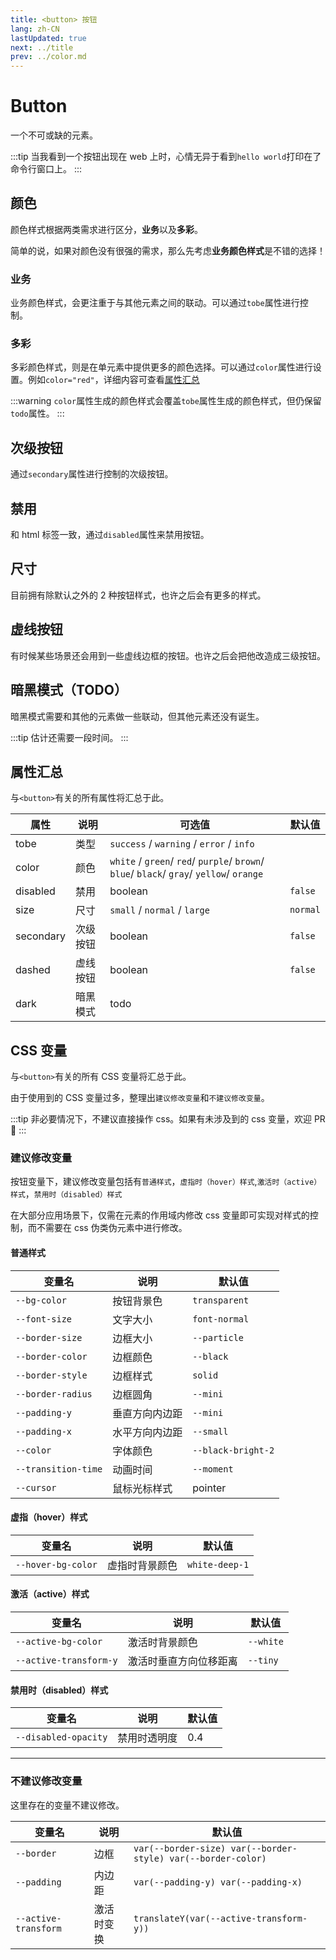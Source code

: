 ```yaml
---
title: <button> 按钮
lang: zh-CN
lastUpdated: true
next: ../title
prev: ../color.md
---
```


# Button

一个不可或缺的元素。

:::tip
当我看到一个按钮出现在 web 上时，心情无异于看到`hello world`打印在了命令行窗口上。
:::

## 颜色

颜色样式根据两类需求进行区分，**业务**以及**多彩**。

简单的说，如果对颜色没有很强的需求，那么先考虑**业务颜色样式**是不错的选择！

### 业务

业务颜色样式，会更注重于与其他元素之间的联动。可以通过`tobe`属性进行控制。

<demo src="../../../.vuepress/components/button/ButtonTobe.vue" title="颜色很固定，但是很好用。" />

### 多彩

多彩颜色样式，则是在单元素中提供更多的颜色选择。可以通过`color`属性进行设置。例如`color="red"`，详细内容可查看[属性汇总](./#属性汇总)

<demo src="../../../.vuepress/components/button/ButtonColor.vue" title="这个世界不是黑的，也不是白的。" />

:::warning
`color`属性生成的颜色样式会覆盖`tobe`属性生成的颜色样式，但仍保留`todo`属性。
:::

## 次级按钮

通过`secondary`属性进行控制的次级按钮。

<demo src="../../../.vuepress/components/button/ButtonSecondary.vue" title="次要按钮有时候也是必须的。" />

## 禁用

和 html 标签一致，通过`disabled`属性来禁用按钮。

<demo src="../../../.vuepress/components/button/ButtonDisabled.vue" title="该装备耐久过低，无法使用。" />

## 尺寸

目前拥有除默认之外的 2 种按钮样式，也许之后会有更多的样式。

<demo src="../../../.vuepress/components/button/ButtonSize.vue" title="一个班上总有一些大孩子和小孩子。" />

## 虚线按钮

有时候某些场景还会用到一些虚线边框的按钮。也许之后会把他改造成三级按钮。

<demo src="../../../.vuepress/components/button/ButtonDashed.vue" />

## 暗黑模式（TODO）

暗黑模式需要和其他的元素做一些联动，但其他元素还没有诞生。

:::tip
估计还需要一段时间。
:::

## 属性汇总

与`<button>`有关的所有属性将汇总于此。

| 属性      | 说明     | 可选值                                                                                   | 默认值   |
| --------- | -------- | ---------------------------------------------------------------------------------------- | -------- |
| tobe      | 类型     | `success` / `warning` / `error` / `info`                                                 |          |
| color     | 颜色     | `white` / `green`/ `red`/ `purple`/ `brown`/ `blue`/ `black`/ `gray`/ `yellow`/ `orange` |          |
| disabled  | 禁用     | boolean                                                                                  | `false`  |
| size      | 尺寸     | `small` / `normal` / `large`                                                             | `normal` |
| secondary | 次级按钮 | boolean                                                                                  | `false`  |
| dashed    | 虚线按钮 | boolean                                                                                  | `false`  |
| dark      | 暗黑模式 | todo                                                                                     |          |

## CSS 变量

与`<button>`有关的所有 CSS 变量将汇总于此。

由于使用到的 CSS 变量过多，整理出`建议修改变量`和`不建议修改变量`。

:::tip
非必要情况下，不建议直接操作 css。如果有未涉及到的 css 变量，欢迎 PR 👏
:::

### 建议修改变量

按钮变量下，建议修改变量包括有`普通样式`，`虚指时（hover）样式`,`激活时（active）样式`，`禁用时（disabled）样式`

在大部分应用场景下，仅需在元素的作用域内修改 css 变量即可实现对样式的控制，而不需要在 css 伪类伪元素中进行修改。

#### 普通样式

| 变量名              | 说明           | 默认值             |
| ------------------- | -------------- | ------------------ |
| `--bg-color`        | 按钮背景色     | `transparent`      |
| `--font-size`       | 文字大小       | `font-normal`      |
| `--border-size`     | 边框大小       | `--particle`       |
| `--border-color`    | 边框颜色       | `--black`          |
| `--border-style`    | 边框样式       | `solid`            |
| `--border-radius`   | 边框圆角       | `--mini`           |
| `--padding-y`       | 垂直方向内边距 | `--mini`           |
| `--padding-x`       | 水平方向内边距 | `--small`          |
| `--color`           | 字体颜色       | `--black-bright-2` |
| `--transition-time` | 动画时间       | `--moment`         |
| `--cursor`          | 鼠标光标样式   | pointer            |

#### 虚指（hover）样式

| 变量名             | 说明           | 默认值         |
| ------------------ | -------------- | -------------- |
| `--hover-bg-color` | 虚指时背景颜色 | `white-deep-1` |

#### 激活（active）样式

| 变量名                 | 说明                   | 默认值    |
| ---------------------- | ---------------------- | --------- |
| `--active-bg-color`    | 激活时背景颜色         | `--white` |
| `--active-transform-y` | 激活时垂直方向位移距离 | `--tiny`  |

#### 禁用时（disabled）样式

| 变量名               | 说明         | 默认值 |
| -------------------- | ------------ | ------ |
| `--disabled-opacity` | 禁用时透明度 | 0.4    |

---

### 不建议修改变量

这里存在的变量不建议修改。

| 变量名               | 说明       | 默认值                                                       |
| -------------------- | ---------- | ------------------------------------------------------------ |
| `--border`           | 边框       | `var(--border-size) var(--border-style) var(--border-color)` |
| `--padding`          | 内边距     | `var(--padding-y) var(--padding-x)`                          |
| `--active-transform` | 激活时变换 | `translateY(var(--active-transform-y))`                      |
